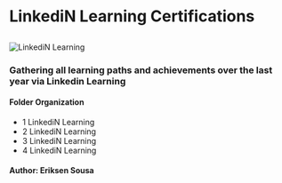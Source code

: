 # LinkediN Learning Certifications

## 
![LinkediN Learning](https://github.com/eriksensousa/LinkediN_Learning_Certifications/assets/126014537/ee7ea1c4-f533-42ad-8a46-f4ba7920f91c)

### Gathering all learning paths and achievements over the last year via Linkedin Learning

#### Folder Organization

- 1 LinkediN Learning
- 2 LinkediN Learning
- 3 LinkediN Learning
- 4 LinkediN Learning


#### Author: Eriksen Sousa
